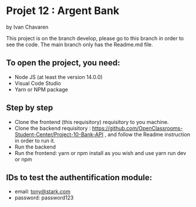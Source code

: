 # Projet 12 : Argent Bank

by Ivan Chavaren

This project is on the branch develop, please go to this branch in order to see the code. The main branch only has the Readme.md file.

## To open the project, you need:

- Node JS (at least the version 14.0.0)
- Visual Code Studio
- Yarn or NPM package

## Step by step

- Clone the frontend (this requisitory) requisitory to you machine.
- Clone the backend requisitory : https://github.com/OpenClassrooms-Student-Center/Project-10-Bank-API , and follow the Readme instruction in order to run it.
- Run the backend
- Run the frontend: yarn or npm install as you wish and use yarn run dev or npm 

## IDs to test the authentification module:
- email: tony@stark.com
- password: password123
